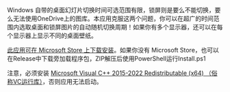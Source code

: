 Windows 自带的桌面幻灯片切换时间可选范围有限，锁屏则是要么不能切换，要么无法使用OneDrive上的图库。本应用克服这两个问题，你可以在超广的时间范围内选取桌面和锁屏图片的自动随机切换周期！如果你有多个显示器，还可以在每个显示器上显示不同的桌面壁纸。

[此应用可在 Microsoft Store 上下载安装](https://apps.microsoft.com/detail/9n2mthbcjkc2)。如果你没有 Microsoft Store，也可以在Release中下载旁加载程序包，ZIP解压后使用PowerShell运行Install.ps1

注意，必须安装 [Microsoft Visual C++ 2015-2022 Redistributable (x64) （俗称VC运行库）](https://learn.microsoft.com/zh-cn/cpp/windows/latest-supported-vc-redist)，否则应用无法启动。
